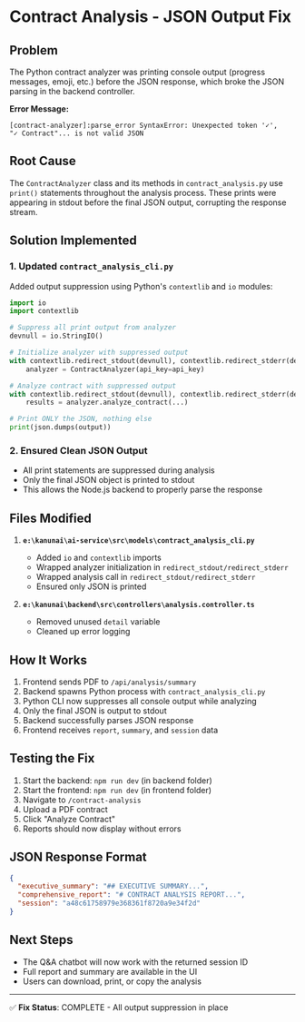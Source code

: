 # Contract Analysis - JSON Output Fix

## Problem
The Python contract analyzer was printing console output (progress messages, emoji, etc.) before the JSON response, which broke the JSON parsing in the backend controller.

**Error Message:**
```
[contract-analyzer]:parse_error SyntaxError: Unexpected token '✓', 
"✓ Contract"... is not valid JSON
```

## Root Cause
The `ContractAnalyzer` class and its methods in `contract_analysis.py` use `print()` statements throughout the analysis process. These prints were appearing in stdout before the final JSON output, corrupting the response stream.

## Solution Implemented

### 1. Updated `contract_analysis_cli.py`
Added output suppression using Python's `contextlib` and `io` modules:

```python
import io
import contextlib

# Suppress all print output from analyzer
devnull = io.StringIO()

# Initialize analyzer with suppressed output
with contextlib.redirect_stdout(devnull), contextlib.redirect_stderr(devnull):
    analyzer = ContractAnalyzer(api_key=api_key)

# Analyze contract with suppressed output
with contextlib.redirect_stdout(devnull), contextlib.redirect_stderr(devnull):
    results = analyzer.analyze_contract(...)

# Print ONLY the JSON, nothing else
print(json.dumps(output))
```

### 2. Ensured Clean JSON Output
- All print statements are suppressed during analysis
- Only the final JSON object is printed to stdout
- This allows the Node.js backend to properly parse the response

## Files Modified
1. **`e:\kanunai\ai-service\src\models\contract_analysis_cli.py`**
   - Added `io` and `contextlib` imports
   - Wrapped analyzer initialization in `redirect_stdout/redirect_stderr`
   - Wrapped analysis call in `redirect_stdout/redirect_stderr`
   - Ensured only JSON is printed

2. **`e:\kanunai\backend\src\controllers\analysis.controller.ts`**
   - Removed unused `detail` variable
   - Cleaned up error logging

## How It Works
1. Frontend sends PDF to `/api/analysis/summary`
2. Backend spawns Python process with `contract_analysis_cli.py`
3. Python CLI now suppresses all console output while analyzing
4. Only the final JSON is output to stdout
5. Backend successfully parses JSON response
6. Frontend receives `report`, `summary`, and `session` data

## Testing the Fix
1. Start the backend: `npm run dev` (in backend folder)
2. Start the frontend: `npm run dev` (in frontend folder)
3. Navigate to `/contract-analysis`
4. Upload a PDF contract
5. Click "Analyze Contract"
6. Reports should now display without errors

## JSON Response Format
```json
{
  "executive_summary": "## EXECUTIVE SUMMARY...",
  "comprehensive_report": "# CONTRACT ANALYSIS REPORT...",
  "session": "a48c61758979e368361f8720a9e34f2d"
}
```

## Next Steps
- The Q&A chatbot will now work with the returned session ID
- Full report and summary are available in the UI
- Users can download, print, or copy the analysis

---
✅ **Fix Status**: COMPLETE - All output suppression in place
